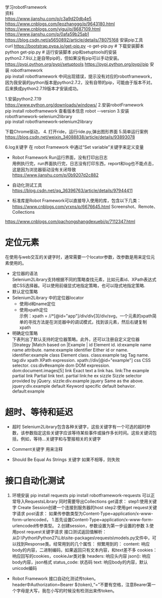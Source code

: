 学习robotFramework  
资料  
https://www.jianshu.com/p/c3a9d20db4e5
https://www.cnblogs.com/leozhanggg/p/9643180.html
https://www.cnblogs.com/yigui/p/8687109.html
https://www.jianshu.com/p/0afa59b25ab1
https://blog.csdn.net/a5650892/article/details/78075168
安装pip工具  
curl https://bootstrap.pypa.io/get-pip.py -o get-pip.py   # 下载安装脚本
python get-pip.py    # 运行安装脚本
pip和setuptools的安装  
python2.7.9以上是自带pip的，但如果没有pip可以手动安装。  
https://pypi.python.org/pypi/setuptools 
https://pypi.python.org/pypi/pip
安装 robotframework  
pip install robotframework
中间出现错误，提示没有对应的robotframework，因为我安装的python版本是python2.7.2，没有自带的pip，可能由于版本不对。后来换成python2.7.19版本才安装成功。

1.安装python2.7.19  
https://www.python.org/downloads/windows/
2.安装robotFramework  
pip install robotframework
查看版本信息 robot --version
3.安装robotframework-selenium2library  
pip install  robotframework-selenium2library

下载Chrome驱动，
4. 打开ride，运行ride.py,弹出图形界面
5.简单运行案例  
https://blog.csdn.net/weixin_34088838/article/details/93893078

6.log关键字 在 robot Framework 中通过“Set variable”关键字来定义变量

+ Robot Framework Run运行界面，没有打印出日志  
用例执行完，run界面执行完，日志没有打印东西，report和log也不能点击，这是因为浏览器驱动没有关闭导致
https://www.jianshu.com/p/0b9207d2c882

+ 自动化测试工具  
https://blog.csdn.net/qq_36396763/article/details/97944411

+ 标准库是Robot Framework可以直接导入使用的库，包含以下几类：  
https://www.cnblogs.com/yrxns/p/6676645.html
Screenshot、Remote、Collections

https://www.cnblogs.com/pachongshangdexuebi/p/7112347.html
# 定位元素  
在使用与web交互的关键字时，通常需要一个locator参数，改参数是用来定位元素使用的。
+ 定位器的语法  
Selenium2Library支持根据不同的策略查找元素，比如元素id、XPath表达式或CSS选择器。可以使用前缀显式地指定策略，也可以隐式地指定策略.  
+ 默认定位策略
+ Selenium2Library 中的定位器locator
	+ 使用id和name定位  
	+ 使用xpath定位  
	示例：xpath = //*[@id="app"]/div/div[3]/div/svg，一个元素的xpath简单的寻找方法是在浏览器中的调试模式，找到该元素，然后右键复制xpath
+ 明确定位策略  
下表列出了默认支持的定位器策略。此外，还可以注册自定义定位器
|Strategy	|Match based on	|Example |
id	Element id.	id:example
name	name attribute.	name:example
identifier	Either id or name.	identifier:example
class	Element class.	class:example
tag	Tag name.	tag:div
xpath	XPath expression.	xpath://div[@id="example"]
css	CSS selector.	css:div#example
dom	DOM expression.	dom:document.images[5]
link	Exact text a link has.	link:The example
partial link	Partial link text.	partial link:he ex
sizzle	Sizzle selector provided by jQuery.	sizzle:div.example
jquery	Same as the above.	jquery:div.example
default	Keyword specific default behavior.	default:example	

# 超时、等待和延迟
+ 超时 
Selenium2Library包含各种关键字，这些关键字有一个可选的超时参数，该参数指定这些关键字应该等待某些事件或操作多长时间。这些关键词包括，例如，等待…关键字和与警报相关的关键字

+ Comment关键字
用来注释
+ Should Be Equal As Strings 关键字
 如果不相等，则失败
#  接口自动化测试  
1. 环境安装
pip install requests
pip install robotframework-requests	 可以正常导入RequestsLibrary
同时需要导出Collections
get请求：
step1:使用关键字 Create Session创建一个连接到服务器的host
step2:使用get request关键字请求
post请求：
如果传参数类型为Content-Type=application/x-www-form-urlencoded，
1.首先设置Content-Type=application/x-www-form-urlencoded传参类型。
2.创建session，参数设置为第一步设置的参数
3.使用post request关键字请求
接口测试返回值解析：  
从D:\Python\Python27\Lib\site-packages\requests\models.py文件中，可以找到Response类。经常用到的几个属性：
频繁用到的：
content: 响应body的内容，二进制编码，如果返回只有文本内容，和text差不多
cookies：响应回写的cookies，cookieJar类对象
headers: 响应头内容
json(): 响应body内容，json格式
status_code: 状态码
text: 响应body的内容，默认unicode编码

+ Robot Framework 接口自动化测试传token。  
header中Authorization=Bearer ${token},“=”不要有空格，注意Bearer第一个字母是大写，我在小写的时候没有检测出来传token。
